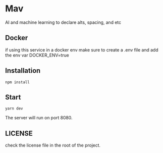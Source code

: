 # Mav

AI and machine learning to declare alts, spacing, and etc

## Docker

if using this service in a docker env make sure to create a .env file and add the env var DOCKER_ENV=true

## Installation

```
npm install
```

## Start

```
yarn dev
```

The server will run on port 8080.

## LICENSE

check the license file in the root of the project.
